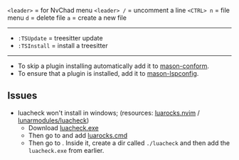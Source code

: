 `<leader>` = for NvChad menu
`<leader> /` = uncomment a line
`<CTRL> n` = file menu
    `d` = delete file
    `a` = create a new file

---
- `:TSUpdate` = treesitter update
- `:TSInstall` = install a treesitter

---
- To skip a plugin installing automatically add it to [mason-conform](./lua/configs/mason-conform.lua).
- To ensure that a plugin is installed, add it to [mason-lspconfig](./lua/configs/mason-lspconfig.lua).

## Issues
- luacheck won't install in windows;
(resources: [luarocks.nvim](https://github.com/vhyrro/luarocks.nvim) / [lunarmodules/luacheck](https://github.com/lunarmodules/luacheck?tab=readme-ov-file#installation))
    - Download [luacheck.exe](https://github.com/lunarmodules/luacheck/releases/download/v1.2.0/luacheck.exe)
    - Then go to [](../nvim-data/mason/bin/) and add  [luarocks.cmd](./example/luarocks.cmd)
    - Then go to [](../nvim-data/mason/packages/). Inside it, create a dir called `./luacheck` and then add the `luacheck.exe` from earlier.
